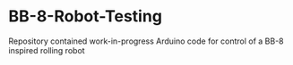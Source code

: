 # BB-8-Robot-Testing
Repository contained work-in-progress Arduino code for control of a BB-8 inspired rolling robot
